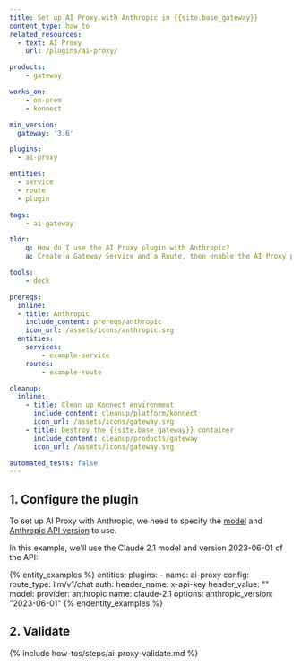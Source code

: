 ```yaml
---
title: Set up AI Proxy with Anthropic in {{site.base_gateway}}
content_type: how_to
related_resources:
  - text: AI Proxy
    url: /plugins/ai-proxy/

products:
    - gateway

works_on:
    - on-prem
    - konnect

min_version:
  gateway: '3.6'

plugins:
  - ai-proxy

entities: 
  - service
  - route
  - plugin

tags:
    - ai-gateway

tldr:
    q: How do I use the AI Proxy plugin with Anthropic?
    a: Create a Gateway Service and a Route, then enable the AI Proxy plugin and configure it with the Anthropic provider and add the model and your API key.

tools:
    - deck

prereqs:
  inline:
  - title: Anthropic
    include_content: prereqs/anthropic
    icon_url: /assets/icons/anthropic.svg
  entities:
    services:
        - example-service
    routes:
        - example-route

cleanup:
  inline:
    - title: Clean up Konnect environment
      include_content: cleanup/platform/konnect
      icon_url: /assets/icons/gateway.svg
    - title: Destroy the {{site.base_gateway}} container
      include_content: cleanup/products/gateway
      icon_url: /assets/icons/gateway.svg

automated_tests: false
---
```


## 1. Configure the plugin

To set up AI Proxy with Anthropic, we need to specify the [model](https://docs.anthropic.com/en/docs/about-claude/models#model-names) and [Anthropic API version](https://docs.anthropic.com/en/api/versioning#version-history) to use. 

In this example, we'll use the Claude 2.1 model and version 2023-06-01 of the API:

{% entity_examples %}
entities:
    plugins:
    - name: ai-proxy
      config:
        route_type: llm/v1/chat
        auth:
            header_name: x-api-key
            header_value: "<anthropic-api-key>"
        model:
            provider: anthropic
            name: claude-2.1
            options:
                anthropic_version: "2023-06-01"
{% endentity_examples %}

## 2. Validate

{% include how-tos/steps/ai-proxy-validate.md %}
